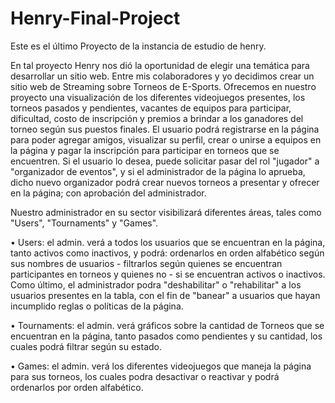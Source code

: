 # Henry-Final-Project

Este es el último Proyecto de la instancia de estudio de henry.

En tal proyecto Henry nos dió la oportunidad de elegir una temática para desarrollar un sitio web. Entre mis colaboradores y yo decidimos crear un sitio web de Streaming sobre Torneos de E-Sports. Ofrecemos en nuestro proyecto una visualización de los diferentes videojuegos presentes, los torneos pasados y pendientes, vacantes de equipos para participar, dificultad, costo de inscripción y premios a brindar a los ganadores del torneo según sus puestos finales. El usuario podrá registrarse en la página para poder agregar amigos, visualizar su perfil, crear o unirse a equipos en la página y pagar la inscripción para participar en torneos que se encuentren. Si el usuario lo desea, puede solicitar pasar del rol "jugador" a "organizador de eventos", y si el administrador de la página lo aprueba, dicho nuevo organizador podrá crear nuevos torneos a presentar y ofrecer en la página; con aprobación del administrador.

Nuestro administrador en su sector visibilizará diferentes áreas, tales como "Users", "Tournaments" y "Games". 

• Users: el admin. verá a todos los usuarios que se encuentran en la página, tanto activos como inactivos, y podrá: ordenarlos en orden alfabético según sus nombres de usuarios - filtrarlos según quienes se encuentran participantes en torneos y quienes no - si se encuentran activos o inactivos. Como último, el administrador podra "deshabilitar" o "rehabilitar" a los usuarios presentes en la tabla, con el fin de "banear" a usuarios que hayan incumplido reglas o políticas de la página. 

• Tournaments: el admin. verá gráficos sobre la cantidad de Torneos que se encuentran en la página, tanto pasados como pendientes y su cantidad, los cuales podrá filtrar según su estado. 

• Games: el admin. verá los diferentes videojuegos que maneja la página para sus torneos, los cuales podra desactivar o reactivar y podrá ordenarlos por orden alfabético.
